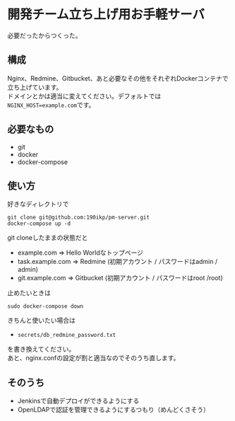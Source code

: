# 開発チーム立ち上げ用お手軽サーバ
必要だったからつくった。

## 構成
Nginx、Redmine、Gitbucket、あと必要なその他をそれぞれDockerコンテナで立ち上げています。  
ドメインとかは適当に変えてください。デフォルトでは`NGINX_HOST=example.com`です。

## 必要なもの
- git
- docker
- docker-compose

## 使い方
好きなディレクトリで
```
git clone git@github.com:190ikp/pm-server.git
docker-compose up -d
```
git cloneしたままの状態だと
- example.com => Hello Worldなトップページ
- task.example.com  => Redmine (初期アカウント / パスワードはadmin / admin)
- git.example.com  => Gitbucket (初期アカウント / パスワードはroot /root)

止めたいときは
```
sudo docker-compose down
``` 
きちんと使いたい場合は
- `secrets/db_redmine_password.txt`

を書き換えてください。  
あと、nginx.confの設定が割と適当なのでそのうち直します。

## そのうち
- Jenkinsで自動デプロイができるようにする
- OpenLDAPで認証を管理できるようにするつもり（めんどくさそう）
